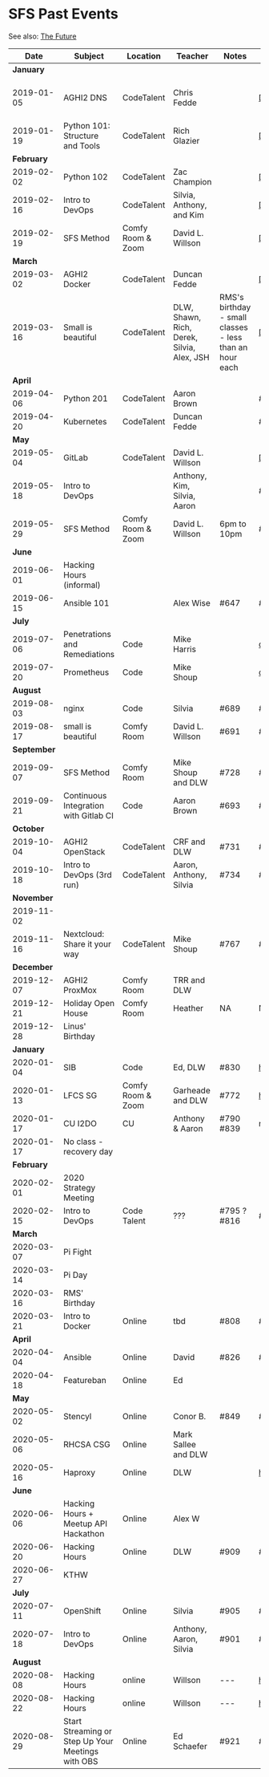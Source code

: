 # SFS Past Events

See also: [The Future](schedule.md)

| Date          | Subject   | Location     | Teacher           | Notes          | Post | Promote | Payout |
| ------------- | --------- | ------------ | ----------------- | -------------- | ---- | ------- | ------ |
| **January**   |
| 2019-01-05    | AGHI2 DNS | CodeTalent   | Chris Fedde |  | [Done](https://www.meetup.com/sofreeus/events/257003378/) | Failed #521 | #542 #543 #544 #545 |
| 2019-01-19    | Python 101: Structure and Tools | CodeTalent  | Rich Glazier |  | [Done](https://www.meetup.com/sofreeus/events/257897123/) | [Done](https://twitter.com/DavidLWillson/status/1085366657038508032) |  |
| **February**  |
| 2019-02-02    | Python 102 | CodeTalent  | Zac Champion |  | [Done](https://www.meetup.com/sofreeus/events/257897395/) | [Done](https://twitter.com/DavidLWillson/status/1088232738841186304) |  |
| 2019-02-16    | Intro to DevOps | CodeTalent  | Silvia, Anthony, and Kim |  | [Done](https://www.meetup.com/sofreeus/events/257482237/) | [Done](https://twitter.com/SFS303/status/1093170585595723776) |  |
| 2019-02-19    | SFS Method | Comfy Room & Zoom | David L. Willson |  | [Done](https://www.meetup.com/sofreeus/events/258342461/) | [Done](https://twitter.com/SFS303/status/1092824578420727808) |  |
| **March**     |
| 2019-03-02    | AGHI2 Docker | CodeTalent | Duncan Fedde |  | [Done](https://www.meetup.com/sofreeus/events/258870303/) | [Done](https://twitter.com/SFS303/status/1095524551197257728) |  |
| 2019-03-16    | Small is beautiful | CodeTalent | DLW, Shawn, Rich, Derek, Silvia, Alex, JSH | RMS's birthday - small classes - less than an hour each | [Done](https://www.meetup.com/sofreeus/events/259297394/) | [Done](https://twitter.com/SFS303/status/1100427361433079808) |  |
| **April**     |
| 2019-04-06    | Python 201 | CodeTalent | Aaron Brown |  | #576 | #628 |  |
| 2019-04-20    | Kubernetes | CodeTalent | Duncan Fedde |  | #361 |  |  |
| **May**       |
| 2019-05-04    | GitLab | CodeTalent | David L. Willson |  | [Done](https://www.meetup.com/sofreeus/events/257902517) | #622 |  |
| 2019-05-18    | Intro to DevOps |  | Anthony, Kim, Silvia, Aaron |  | #626 |  |  |
| 2019-05-29    | SFS Method | Comfy Room & Zoom | David L. Willson | 6pm to 10pm | #624 |  |  |
| **June**      |
| 2019-06-01    | Hacking Hours (informal) |  |  |  |  |  |  |
| 2019-06-15    | Ansible 101 |  | Alex Wise | #647 | #630 | oops |  |
| **July**      |
| 2019-07-06    | Penetrations and Remediations | Code | Mike Harris |  | [done](https://www.meetup.com/sofreeus/events/261632782/) | [done](https://twitter.com/SFS303/status/1145029127390552071) |  |
| 2019-07-20    | Prometheus | Code | Mike Shoup |  | [done](https://www.meetup.com/sofreeus/events/260918433/) | [done](https://twitter.com/shouptech/status/1142507095104737280) |  |
| **August**    |
| 2019-08-03    | nginx | Code | Silvia | #689 | #687 | #688 |  |
| 2019-08-17    | small is beautiful | Comfy Room | David L. Willson | #691 | #690 | #692 |  |
| **September** |
| 2019-09-07    | SFS Method | Comfy Room | Mike Shoup and DLW | #728 | #729 | #730 |  |
| 2019-09-21    | Continuous Integration with Gitlab CI | Code | Aaron Brown | #693 | #694 | #695 |  |
| **October**   |
| 2019-10-04    | AGHI2 OpenStack | CodeTalent | CRF and DLW | #731 | #732 | #733 |  |
| 2019-10-18    | Intro to DevOps (3rd run) | CodeTalent | Aaron, Anthony, Silvia | #734 | #700 | #735 |  |
| **November**  |
| 2019-11-02    |  |  |  |  |  |  |  |
| 2019-11-16    | Nextcloud: Share it your way | CodeTalent | Mike Shoup | #767 | #765 | #766 | #768 |
| **December**  |
| 2019-12-07    | AGHI2 ProxMox | Comfy Room | TRR and DLW |  |  |  |  |
| 2019-12-21    | Holiday Open House | Comfy Room | Heather | NA | NA | NA | NA |
| 2019-12-28    | Linus' Birthday |  |  |  |  |  |  |
| **January**   |
| 2020-01-04    | SIB | Code | Ed, DLW | #830 | https://www.meetup.com/sofreeus/events/267112354/ | #831 | #832 |
| 2020-01-13    | LFCS SG | Comfy Room & Zoom | Garheade and DLW | #772 | https://www.meetup.com/sofreeus/events/brlxlrybccbrb/ | #779 | #833 |
| 2020-01-17    | CU I2DO | CU | Anthony & Aaron | #790 #839 | n/a | n/a | #835 |
| 2020-01-17    | No class - recovery day |  |  |  |  |  |  |
| **February**  |
| 2020-02-01    | 2020 Strategy Meeting |  |  |  |  |  |  |
| 2020-02-15    | Intro to DevOps | Code Talent | ??? | #795 ? #816 | #815 | #840 | #841 |
| **March**     |
| 2020-03-07    | Pi Fight| | | | |  |  |
| 2020-03-14    | Pi Day |  |  |  |  |  |  |
| 2020-03-16    | RMS' Birthday |  |  |  |  |  |  |
| 2020-03-21    | Intro to Docker | Online | tbd | #808 | #807 | #809 | #810 |
| **April**     |
| 2020-04-04    | Ansible | Online | David | #826 | #827 | #828 | #829 |
| 2020-04-18    | Featureban | Online | Ed |  |  |  |  |
| **May**       |
| 2020-05-02    | Stencyl | Online | Conor B. | #849 | #850 | #851 | #852 |
| 2020-05-06    | RHCSA CSG | Online | Mark Sallee and DLW |  |  |  |  |
| 2020-05-16    | Haproxy | Online | DLW |  | https://www.meetup.com/sofreeus/events/270351178/ |  |  |
| **June**      |
| 2020-06-06    | Hacking Hours + Meetup API Hackathon | Online | Alex W |  |  |  |  |
| 2020-06-20    | Hacking Hours | Online | DLW | #909 | #910 | #911 | NA |
| 2020-06-27    | KTHW |  |  |  |  |  |  |
| **July**      |
| 2020-07-11    | OpenShift | Online | Silvia | #905 | #906 | #907 | #908 |
| 2020-07-18    | Intro to DevOps | Online | Anthony, Aaron, Silvia | #901 | #900 | #902 | #903 |
| **August**    |
| 2020-08-08    | Hacking Hours | online | Willson | --- | https://www.meetup.com/sofreeus/events/272387182/ | --- | --- |
| 2020-08-22    | Hacking Hours | online | Willson | --- | https://www.meetup.com/sofreeus/events/272387196/ | --- | --- |
| 2020-08-29    | Start Streaming or Step Up Your Meetings with OBS | Online | Ed Schaefer | #921 | #917 | #923 | #924 |